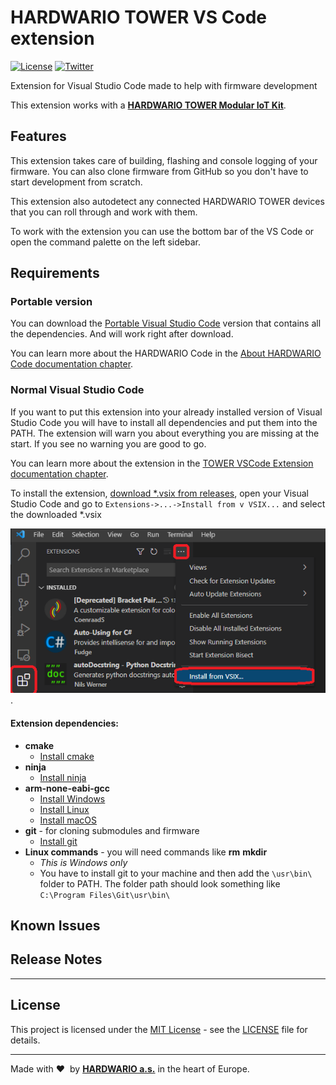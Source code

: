 # HARDWARIO TOWER VS Code extension

[![License](https://img.shields.io/github/license/bigclownprojects/bcf-lora-climate-pir-co2.svg)](https://github.com/bigclownprojects/bcf-lora-climate-pir-co2/blob/master/LICENSE)
[![Twitter](https://img.shields.io/twitter/follow/hardwario_en.svg?style=social&label=Follow)](https://twitter.com/hardwario_en)

Extension for Visual Studio Code made to help with firmware development

This extension works with a [**HARDWARIO TOWER Modular IoT Kit**](https://shop.hardwario.com/?_ga=2.189709417.391614423.1669320979-324735601.1666821607).

## Features

This extension takes care of building, flashing and console logging of your firmware. You can also clone firmware from GitHub so you don't have to start development from scratch.

This extension also autodetect any connected HARDWARIO TOWER devices that you can roll through and work with them.

To work with the extension you can use the bottom bar of the VS Code or open the command palette on the left sidebar.

## Requirements
### Portable version
You can download the [Portable Visual Studio Code](https://drive.google.com/drive/u/3/folders/1gC91vzSR0O1RONRX6LMJ8_ug1_UOikpt) version that contains all the dependencies. And will work right after download.

You can learn more about the HARDWARIO Code in the [About HARDWARIO Code documentation chapter](https://docs.hardwario.com/tower/firmware-development/about-hardwario-code).

### Normal Visual Studio Code
If you want to put this extension into your already installed version of Visual Studio Code you will have to install all dependencies and put them into the PATH. The extension will warn you about everything you are missing at the start. If you see no warning you are good to go.

You can learn more about the extension in the [TOWER VSCode Extension documentation chapter](https://docs.hardwario.com/tower/firmware-development/tower-vscode-extension).

To install the extension, [download *.vsix from releases](https://github.com/hardwario/hardwario-tower-vscode-extension/releases), open your Visual Studio Code and go to `Extensions->...->Install from v VSIX...` and select the downloaded *.vsix

![alt How to install extension](/media/InstallGuide.png "How to install extension").

#### Extension dependencies:
- **cmake**
    - [Install cmake](https://cmake.org/install/)
- **ninja**
    - [Install ninja](https://github.com/ninja-build/ninja/releases)
- **arm-none-eabi-gcc**
    - [Install Windows](https://mynewt.apache.org/latest/get_started/native_install/cross_tools.html#installing-the-arm-toolchain-for-windows)
    - [Install Linux](https://mynewt.apache.org/latest/get_started/native_install/cross_tools.html#installing-the-arm-toolchain-for-linux)
    - [Install macOS](https://mynewt.apache.org/latest/get_started/native_install/cross_tools.html#installing-the-arm-toolchain-for-mac-os-x)
- **git** - for cloning submodules and firmware
    - [Install git](https://git-scm.com/book/en/v2/Getting-Started-Installing-Git)
- **Linux commands** - you will need commands like **rm** **mkdir**
    - *This is Windows only*
    - You have to install git to your machine and then add the ``\usr\bin\`` folder to PATH. The folder path should look something like ``C:\Program Files\Git\usr\bin\``

## Known Issues

## Release Notes

-----------------------------------------------------------------------------------------------------------

## License

This project is licensed under the [MIT License](https://opensource.org/licenses/MIT/) - see the [LICENSE](LICENSE) file for details.

---

Made with &#x2764;&nbsp; by [**HARDWARIO a.s.**](https://www.hardwario.com/) in the heart of Europe.